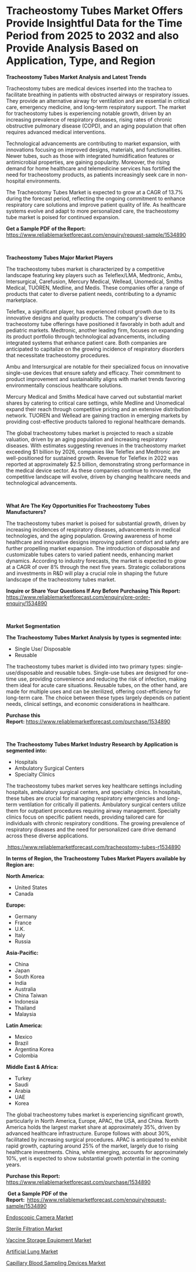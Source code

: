 <p><h1>Tracheostomy Tubes Market Offers Provide Insightful Data for the Time Period from 2025 to 2032 and also Provide Analysis Based on Application, Type, and Region</h1></p><p><strong>Tracheostomy Tubes Market Analysis and Latest Trends</strong></p>
<p><p>Tracheostomy tubes are medical devices inserted into the trachea to facilitate breathing in patients with obstructed airways or respiratory issues. They provide an alternative airway for ventilation and are essential in critical care, emergency medicine, and long-term respiratory support. The market for tracheostomy tubes is experiencing notable growth, driven by an increasing prevalence of respiratory diseases, rising rates of chronic obstructive pulmonary disease (COPD), and an aging population that often requires advanced medical interventions.</p><p>Technological advancements are contributing to market expansion, with innovations focusing on improved designs, materials, and functionalities. Newer tubes, such as those with integrated humidification features or antimicrobial properties, are gaining popularity. Moreover, the rising demand for home healthcare and telemedicine services has fortified the need for tracheostomy products, as patients increasingly seek care in non-hospital environments. </p><p>The Tracheostomy Tubes Market is expected to grow at a CAGR of 13.7% during the forecast period, reflecting the ongoing commitment to enhance respiratory care solutions and improve patient quality of life. As healthcare systems evolve and adapt to more personalized care, the tracheostomy tube market is poised for continued expansion.</p></p>
<p><strong>Get a Sample PDF of the Report:&nbsp;</strong> <a href="https://www.reliablemarketforecast.com/enquiry/request-sample/1534890?utm_campaign=1833&utm_medium=2&utm_source=Github&utm_content=ia&utm_term=03032025&utm_id=tracheostomy-tubes">https://www.reliablemarketforecast.com/enquiry/request-sample/1534890</a></p>
<p>&nbsp;</p>
<p><strong>Tracheostomy Tubes Major Market Players</strong></p>
<p><p>The tracheostomy tubes market is characterized by a competitive landscape featuring key players such as Teleflex/LMA, Medtronic, Ambu, Intersurgical, Carefusion, Mercury Medical, Wellead, Unomedical, Smiths Medical, TUOREN, Medline, and Medis. These companies offer a range of products that cater to diverse patient needs, contributing to a dynamic marketplace.</p><p>Teleflex, a significant player, has experienced robust growth due to its innovative designs and quality products. The company's diverse tracheostomy tube offerings have positioned it favorably in both adult and pediatric markets. Medtronic, another leading firm, focuses on expanding its product portfolio through technological advancements, including integrated systems that enhance patient care. Both companies are anticipated to capitalize on the growing incidence of respiratory disorders that necessitate tracheostomy procedures.</p><p>Ambu and Intersurgical are notable for their specialized focus on innovative single-use devices that ensure safety and efficacy. Their commitment to product improvement and sustainability aligns with market trends favoring environmentally conscious healthcare solutions.</p><p>Mercury Medical and Smiths Medical have carved out substantial market shares by catering to critical care settings, while Medline and Unomedical expand their reach through competitive pricing and an extensive distribution network. TUOREN and Wellead are gaining traction in emerging markets by providing cost-effective products tailored to regional healthcare demands.</p><p>The global tracheostomy tubes market is projected to reach a sizable valuation, driven by an aging population and increasing respiratory diseases. With estimates suggesting revenues in the tracheostomy market exceeding $1 billion by 2026, companies like Teleflex and Medtronic are well-positioned for sustained growth. Revenue for Teleflex in 2022 was reported at approximately $2.5 billion, demonstrating strong performance in the medical device sector. As these companies continue to innovate, the competitive landscape will evolve, driven by changing healthcare needs and technological advancements.</p></p>
<p>&nbsp;</p>
<p><strong>What Are The Key Opportunities For Tracheostomy Tubes Manufacturers?</strong></p>
<p><p>The tracheostomy tubes market is poised for substantial growth, driven by increasing incidences of respiratory diseases, advancements in medical technologies, and the aging population. Growing awareness of home healthcare and innovative designs improving patient comfort and safety are further propelling market expansion. The introduction of disposable and customizable tubes caters to varied patient needs, enhancing market dynamics. According to industry forecasts, the market is expected to grow at a CAGR of over 8% through the next five years. Strategic collaborations and investments in R&D will play a crucial role in shaping the future landscape of the tracheostomy tubes market.</p></p>
<p><strong>Inquire or Share Your Questions If Any Before Purchasing This Report:</strong> <a href="https://www.reliablemarketforecast.com/enquiry/pre-order-enquiry/1534890?utm_campaign=1833&utm_medium=2&utm_source=Github&utm_content=ia&utm_term=03032025&utm_id=tracheostomy-tubes">https://www.reliablemarketforecast.com/enquiry/pre-order-enquiry/1534890</a></p>
<p>&nbsp;</p>
<p><strong>Market Segmentation</strong></p>
<p><strong>The Tracheostomy Tubes Market Analysis by types is segmented into:</strong></p>
<p><ul><li>Single Use/ Disposable</li><li>Reusable</li></ul></p>
<p><p>The tracheostomy tubes market is divided into two primary types: single-use/disposable and reusable tubes. Single-use tubes are designed for one-time use, providing convenience and reducing the risk of infection, making them ideal for acute care situations. Reusable tubes, on the other hand, are made for multiple uses and can be sterilized, offering cost-efficiency for long-term care. The choice between these types largely depends on patient needs, clinical settings, and economic considerations in healthcare.</p></p>
<p><strong>Purchase this Report:&nbsp;</strong><a href="https://www.reliablemarketforecast.com/purchase/1534890?utm_campaign=1833&utm_medium=2&utm_source=Github&utm_content=ia&utm_term=03032025&utm_id=tracheostomy-tubes">https://www.reliablemarketforecast.com/purchase/1534890</a></p>
<p>&nbsp;</p>
<p><strong>The Tracheostomy Tubes Market Industry Research by Application is segmented into:</strong></p>
<p><ul><li>Hospitals</li><li>Ambulatory Surgical Centers</li><li>Specialty Clinics</li></ul></p>
<p><p>The tracheostomy tubes market serves key healthcare settings including hospitals, ambulatory surgical centers, and specialty clinics. In hospitals, these tubes are crucial for managing respiratory emergencies and long-term ventilation for critically ill patients. Ambulatory surgical centers utilize them for outpatient procedures requiring airway management. Specialty clinics focus on specific patient needs, providing tailored care for individuals with chronic respiratory conditions. The growing prevalence of respiratory diseases and the need for personalized care drive demand across these diverse applications.</p></p>
<p><a href="https://www.reliablemarketforecast.com/tracheostomy-tubes-r1534890?utm_campaign=1833&utm_medium=2&utm_source=Github&utm_content=ia&utm_term=03032025&utm_id=tracheostomy-tubes">&nbsp;https://www.reliablemarketforecast.com/tracheostomy-tubes-r1534890</a></p>
<p><strong>In terms of Region, the Tracheostomy Tubes Market Players available by Region are:</strong></p>
<p>
    <p> <strong> North America: </strong>
        <ul>
            <li>United States</li>
            <li>Canada</li>
        </ul>
        </p> 
    <p> <strong> Europe: </strong>
        <ul>
            <li>Germany</li>
            <li>France</li>
            <li>U.K.</li>
            <li>Italy</li>
            <li>Russia</li>
        </ul>
        </p> 
    <p> <strong> Asia-Pacific: </strong>
        <ul>
            <li>China</li>
            <li>Japan</li>
            <li>South Korea</li>
            <li>India</li>
            <li>Australia</li>
            <li>China Taiwan</li>
            <li>Indonesia</li>
            <li>Thailand</li>
            <li>Malaysia</li>
        </ul>
        </p> 
    <p> <strong> Latin America: </strong>
        <ul>
            <li>Mexico</li>
            <li>Brazil</li>
            <li>Argentina Korea</li>
            <li>Colombia</li>
        </ul>
        </p> 
    <p> <strong> Middle East & Africa: </strong>
        <ul>
            <li>Turkey</li>
            <li>Saudi</li>
            <li>Arabia</li>
            <li>UAE</li>
            <li>Korea</li>
        </ul>
    </p>
    </p>
<p><p>The global tracheostomy tubes market is experiencing significant growth, particularly in North America, Europe, APAC, the USA, and China. North America holds the largest market share at approximately 35%, driven by advanced healthcare infrastructure. Europe follows with about 30%, facilitated by increasing surgical procedures. APAC is anticipated to exhibit rapid growth, capturing around 25% of the market, largely due to rising healthcare investments. China, while emerging, accounts for approximately 10%, yet is expected to show substantial growth potential in the coming years.</p></p>
<p><strong>Purchase this Report: </strong><a href="https://www.reliablemarketforecast.com/purchase/1534890?utm_campaign=1833&utm_medium=2&utm_source=Github&utm_content=ia&utm_term=03032025&utm_id=tracheostomy-tubes">https://www.reliablemarketforecast.com/purchase/1534890</a></p>
<p>&nbsp;<strong>Get a Sample PDF of the Report:&nbsp;&nbsp;</strong><a href="https://www.reliablemarketforecast.com/enquiry/request-sample/1534890?utm_campaign=1833&utm_medium=2&utm_source=Github&utm_content=ia&utm_term=03032025&utm_id=tracheostomy-tubes">https://www.reliablemarketforecast.com/enquiry/request-sample/1534890</a></p>
<p><strong></strong></p>
<p><p><a href="https://github.com/paullsiskec4/Market-Research-Report-List-1/blob/main/endoscopic-camera-market.md?utm_campaign=1833&utm_medium=2&utm_source=Github&utm_content=ia&utm_term=03032025&utm_id=tracheostomy-tubes">Endoscopic Camera Market</a></p><p><a href="https://github.com/MarciaRunte/Market-Research-Report-List-1/blob/main/sterile-filtration-market.md?utm_campaign=1833&utm_medium=2&utm_source=Github&utm_content=ia&utm_term=03032025&utm_id=tracheostomy-tubes">Sterile Filtration Market</a></p><p><a href="https://github.com/altafvaraswj/Market-Research-Report-List-1/blob/main/vaccine-storage-equipment-market.md?utm_campaign=1833&utm_medium=2&utm_source=Github&utm_content=ia&utm_term=03032025&utm_id=tracheostomy-tubes">Vaccine Storage Equipment Market</a></p><p><a href="https://github.com/roehrtizonov/Market-Research-Report-List-1/blob/main/artificial-lung-market.md?utm_campaign=1833&utm_medium=2&utm_source=Github&utm_content=ia&utm_term=03032025&utm_id=tracheostomy-tubes">Artificial Lung Market</a></p><p><a href="https://github.com/Chiragrp22/Market-Research-Report-List-7/blob/main/capillary-blood-sampling-devices-market.md?utm_campaign=1833&utm_medium=2&utm_source=Github&utm_content=ia&utm_term=03032025&utm_id=tracheostomy-tubes">Capillary Blood Sampling Devices Market</a></p></p>